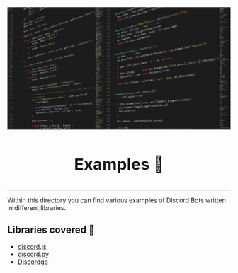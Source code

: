 <!-- markdownlint-disable -->
<div align="center">
<img src="../assets/libraries.png">
<br>
<br>
<p style="font-size: 36px; font-weight: bold;">Examples 🤖</p>
</div>

---

Within this directory you can find various examples of Discord Bots written in different libraries.

## Libraries covered 📜

- [discord.js](discord.js/)
- [discord.py](discord.py/)
- [Discordgo](Discordgo/)
